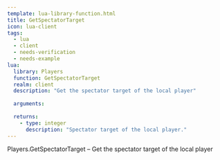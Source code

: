 ```yaml
---
template: lua-library-function.html
title: GetSpectatorTarget
icon: lua-client
tags:
  - lua
  - client
  - needs-verification
  - needs-example
lua:
  library: Players
  function: GetSpectatorTarget
  realm: client
  description: "Get the spectator target of the local player"
  
  arguments:
  
  returns:
    - type: integer
      description: "Spectator target of the local player."
---
```


<div class="lua__search__keywords">
Players.GetSpectatorTarget &#x2013; Get the spectator target of the local player
</div>
